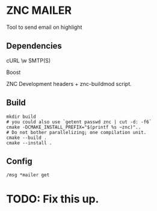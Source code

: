 # ZNC MAILER

Tool to send email on highlight

## Dependencies

cURL \w SMTP(S)

Boost

ZNC Development headers + znc-buildmod script.


## Build

```
mkdir build
# you could also use `getent passwd znc | cut -d: -f6`
cmake -DCMAKE_INSTALL_PREFIX="$(printf %s ~znc)"..
# Do not bother parallelizing; one compilation unit.
cmake --build .
cmake --install .
```

## Config

```
/msg *mailer get
```

# TODO: Fix this up.
